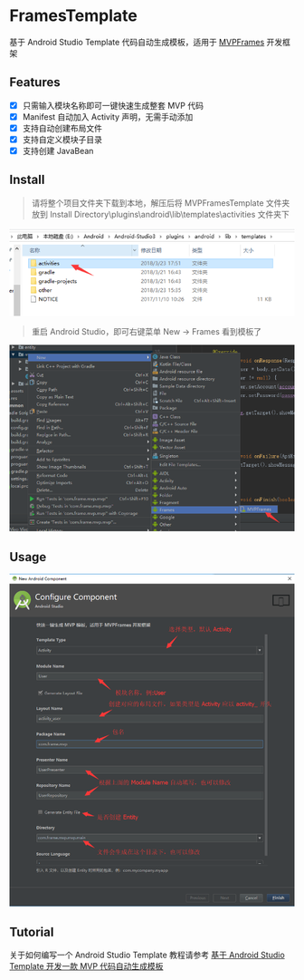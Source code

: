 # FramesTemplate
基于 Android Studio Template 代码自动生成模板，适用于 [MVPFrames](https://github.com/RockyQu/MVPFrames) 开发框架

## Features  
- [x] 只需输入模块名称即可一键快速生成整套 MVP 代码
- [x] Manifest 自动加入 Activity 声明，无需手动添加
- [x] 支持自动创建布局文件
- [x] 支持自定义模块子目录
- [x] 支持创建 JavaBean

## Install
> 请将整个项目文件夹下载到本地，解压后将 MVPFramesTemplate 文件夹放到 Install Directory\plugins\android\lib\templates\activities 文件夹下

![](https://github.com/RockyQu/FramesTemplate/blob/master/ImageFolder/template2.png)
  
> 重启 Android Studio，即可右键菜单 New → Frames 看到模板了

![](https://github.com/RockyQu/FramesTemplate/blob/master/ImageFolder/template6.png)

## Usage
![](https://github.com/RockyQu/FramesTemplate/blob/master/ImageFolder/template8.png)

## Tutorial
关于如何编写一个 Android Studio Template 教程请参考 [基于 Android Studio Template 开发一款 MVP 代码自动生成模板](http://rockycoder.cn/template/2018/03/10/Android-Studio-Template.html)
